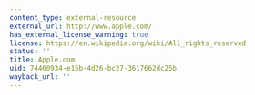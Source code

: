 ```yaml
---
content_type: external-resource
external_url: http://www.apple.com/
has_external_license_warning: true
license: https://en.wikipedia.org/wiki/All_rights_reserved
status: ''
title: Apple.com
uid: 74460934-e15b-4d26-bc27-3617662dc25b
wayback_url: ''
---
```

